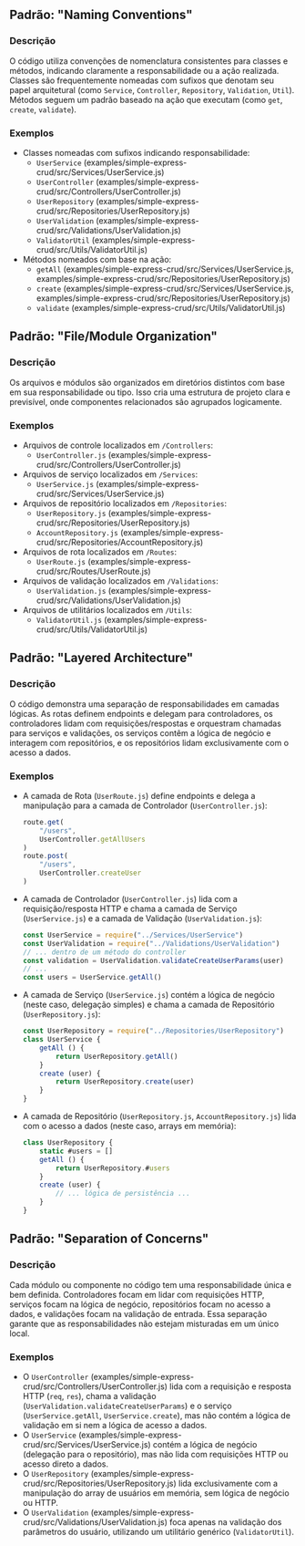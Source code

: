 ## Padrão: "Naming Conventions"

### Descrição

O código utiliza convenções de nomenclatura consistentes para classes e métodos, indicando claramente a responsabilidade ou a ação realizada. Classes são frequentemente nomeadas com sufixos que denotam seu papel arquitetural (como `Service`, `Controller`, `Repository`, `Validation`, `Util`). Métodos seguem um padrão baseado na ação que executam (como `get`, `create`, `validate`).

### Exemplos

- Classes nomeadas com sufixos indicando responsabilidade:
    - `UserService` (examples/simple-express-crud/src/Services/UserService.js)
    - `UserController` (examples/simple-express-crud/src/Controllers/UserController.js)
    - `UserRepository` (examples/simple-express-crud/src/Repositories/UserRepository.js)
    - `UserValidation` (examples/simple-express-crud/src/Validations/UserValidation.js)
    - `ValidatorUtil` (examples/simple-express-crud/src/Utils/ValidatorUtil.js)
- Métodos nomeados com base na ação:
    - `getAll` (examples/simple-express-crud/src/Services/UserService.js, examples/simple-express-crud/src/Repositories/UserRepository.js)
    - `create` (examples/simple-express-crud/src/Services/UserService.js, examples/simple-express-crud/src/Repositories/UserRepository.js)
    - `validate` (examples/simple-express-crud/src/Utils/ValidatorUtil.js)

## Padrão: "File/Module Organization"

### Descrição

Os arquivos e módulos são organizados em diretórios distintos com base em sua responsabilidade ou tipo. Isso cria uma estrutura de projeto clara e previsível, onde componentes relacionados são agrupados logicamente.

### Exemplos

- Arquivos de controle localizados em `/Controllers`:
    - `UserController.js` (examples/simple-express-crud/src/Controllers/UserController.js)
- Arquivos de serviço localizados em `/Services`:
    - `UserService.js` (examples/simple-express-crud/src/Services/UserService.js)
- Arquivos de repositório localizados em `/Repositories`:
    - `UserRepository.js` (examples/simple-express-crud/src/Repositories/UserRepository.js)
    - `AccountRepository.js` (examples/simple-express-crud/src/Repositories/AccountRepository.js)
- Arquivos de rota localizados em `/Routes`:
    - `UserRoute.js` (examples/simple-express-crud/src/Routes/UserRoute.js)
- Arquivos de validação localizados em `/Validations`:
    - `UserValidation.js` (examples/simple-express-crud/src/Validations/UserValidation.js)
- Arquivos de utilitários localizados em `/Utils`:
    - `ValidatorUtil.js` (examples/simple-express-crud/src/Utils/ValidatorUtil.js)

## Padrão: "Layered Architecture"

### Descrição

O código demonstra uma separação de responsabilidades em camadas lógicas. As rotas definem endpoints e delegam para controladores, os controladores lidam com requisições/respostas e orquestram chamadas para serviços e validações, os serviços contêm a lógica de negócio e interagem com repositórios, e os repositórios lidam exclusivamente com o acesso a dados.

### Exemplos

- A camada de Rota (`UserRoute.js`) define endpoints e delega a manipulação para a camada de Controlador (`UserController.js`):
    ```javascript
    route.get(
    	"/users",
    	UserController.getAllUsers
    )
    route.post(
    	"/users",
    	UserController.createUser
    )
    ```
- A camada de Controlador (`UserController.js`) lida com a requisição/resposta HTTP e chama a camada de Serviço (`UserService.js`) e a camada de Validação (`UserValidation.js`):
    ```javascript
    const UserService = require("../Services/UserService")
    const UserValidation = require("../Validations/UserValidation")
    // ... dentro de um método do controller
    const validation = UserValidation.validateCreateUserParams(user)
    // ...
    const users = UserService.getAll()
    ```
- A camada de Serviço (`UserService.js`) contém a lógica de negócio (neste caso, delegação simples) e chama a camada de Repositório (`UserRepository.js`):
    ```javascript
    const UserRepository = require("../Repositories/UserRepository")
    class UserService {
    	getAll () {
    		return UserRepository.getAll()
    	}
    	create (user) {
    		return UserRepository.create(user)
    	}
    }
    ```
- A camada de Repositório (`UserRepository.js`, `AccountRepository.js`) lida com o acesso a dados (neste caso, arrays em memória):
    ```javascript
    class UserRepository {
    	static #users = []
    	getAll () {
    		return UserRepository.#users
    	}
    	create (user) {
    		// ... lógica de persistência ...
    	}
    }
    ```

## Padrão: "Separation of Concerns"

### Descrição

Cada módulo ou componente no código tem uma responsabilidade única e bem definida. Controladores focam em lidar com requisições HTTP, serviços focam na lógica de negócio, repositórios focam no acesso a dados, e validações focam na validação de entrada. Essa separação garante que as responsabilidades não estejam misturadas em um único local.

### Exemplos

- O `UserController` (examples/simple-express-crud/src/Controllers/UserController.js) lida com a requisição e resposta HTTP (`req`, `res`), chama a validação (`UserValidation.validateCreateUserParams`) e o serviço (`UserService.getAll`, `UserService.create`), mas não contém a lógica de validação em si nem a lógica de acesso a dados.
- O `UserService` (examples/simple-express-crud/src/Services/UserService.js) contém a lógica de negócio (delegação para o repositório), mas não lida com requisições HTTP ou acesso direto a dados.
- O `UserRepository` (examples/simple-express-crud/src/Repositories/UserRepository.js) lida exclusivamente com a manipulação do array de usuários em memória, sem lógica de negócio ou HTTP.
- O `UserValidation` (examples/simple-express-crud/src/Validations/UserValidation.js) foca apenas na validação dos parâmetros do usuário, utilizando um utilitário genérico (`ValidatorUtil`).
